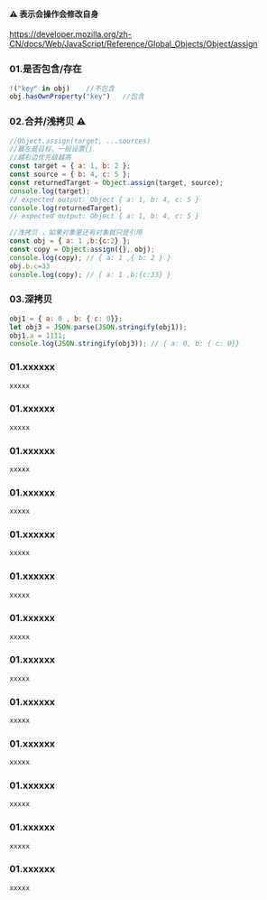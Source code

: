 #### ⚠️ 表示会操作会修改自身

https://developer.mozilla.org/zh-CN/docs/Web/JavaScript/Reference/Global_Objects/Object/assign
### 01.是否包含/存在
```javascript
!("key" in obj)    //不包含
obj.hasOwnProperty("key")   //包含
```

### 02.合并/浅拷贝 ⚠️
```javascript
//Object.assign(target, ...sources)
//最左是目标，一般设置{}
//越右边优先级越高
const target = { a: 1, b: 2 };
const source = { b: 4, c: 5 };
const returnedTarget = Object.assign(target, source);
console.log(target);
// expected output: Object { a: 1, b: 4, c: 5 }
console.log(returnedTarget);
// expected output: Object { a: 1, b: 4, c: 5 }

//浅拷贝 ，如果对象里还有对象就只是引用
const obj = { a: 1 ,b:{c:2} };
const copy = Object.assign({}, obj);
console.log(copy); // { a: 1 ,{ b: 2 } }
obj.b.c=33
console.log(copy); // { a: 1 ,b:{c:33} }

```

### 03.深拷贝
```javascript
obj1 = { a: 0 , b: { c: 0}}; 
let obj3 = JSON.parse(JSON.stringify(obj1)); 
obj1.a = 1111; 
console.log(JSON.stringify(obj3)); // { a: 0, b: { c: 0}}
```

### 01.xxxxxx
```javascript
xxxxx
```

### 01.xxxxxx
```javascript
xxxxx
```

### 01.xxxxxx
```javascript
xxxxx
```

### 01.xxxxxx
```javascript
xxxxx
```

### 01.xxxxxx
```javascript
xxxxx
```

### 01.xxxxxx
```javascript
xxxxx
```

### 01.xxxxxx
```javascript
xxxxx
```

### 01.xxxxxx
```javascript
xxxxx
```

### 01.xxxxxx
```javascript
xxxxx
```

### 01.xxxxxx
```javascript
xxxxx
```

### 01.xxxxxx
```javascript
xxxxx
```

### 01.xxxxxx
```javascript
xxxxx
```

### 01.xxxxxx
```javascript
xxxxx
```

